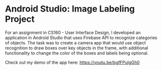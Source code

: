 # Android Studio: Image Labeling Project

For an assignment in CS160 - User Interface Design, I developed an application in Android Studio that uses Firebase API to 
recognize categories of objects. The task was to create a camera app that would use object recognition to draw boxes over 
key objects in the frame, with additional functionality to change the color of the boxes and labels being optional.

Check out my demo of the app here:
https://youtu.be/bgfFPulgGh0
